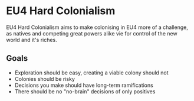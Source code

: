 # EU4 Hard Colonialism

EU4 Hard Colonialism aims to make colonising in EU4 more of a challenge, as natives and competing great powers alike vie for control of the new world and it's riches.

## Goals

* Exploration should be easy, creating a viable colony should not
* Colonies should be risky
* Decisions you make should have long-term ramifications
* There should be no "no-brain" decisions of only positives
